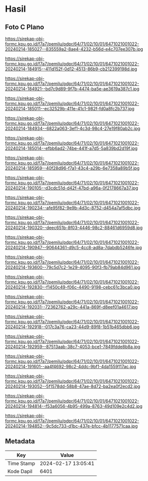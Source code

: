 # Hasil

## Foto C Plano

https://sirekap-obj-formc.kpu.go.id/f7a7/pemilu/pdpr/64/71/02/10/01/6471021001022-20240214-185027--835559a2-8ae4-4232-b56d-e4c707ee307b.jpg

https://sirekap-obj-formc.kpu.go.id/f7a7/pemilu/pdpr/64/71/02/10/01/6471021001022-20240214-184915--411d152f-0d12-4513-86b9-cb212399198d.jpg

https://sirekap-obj-formc.kpu.go.id/f7a7/pemilu/pdpr/64/71/02/10/01/6471021001022-20240214-184921--bd7c9d89-9f7b-4474-ba5e-ae3619a387c1.jpg

https://sirekap-obj-formc.kpu.go.id/f7a7/pemilu/pdpr/64/71/02/10/01/6471021001022-20240214-185011--ec32529b-411e-41c1-982f-fd0a8fc2b737.jpg

https://sirekap-obj-formc.kpu.go.id/f7a7/pemilu/pdpr/64/71/02/10/01/6471021001022-20240214-184934--6822a063-3ef1-4c3d-98c4-27e19f80ab2c.jpg

https://sirekap-obj-formc.kpu.go.id/f7a7/pemilu/pdpr/64/71/02/10/01/6471021001022-20240214-185014--efbb6ad2-74be-441f-a7d5-5a839bd2d19f.jpg

https://sirekap-obj-formc.kpu.go.id/f7a7/pemilu/pdpr/64/71/02/10/01/6471021001022-20240214-185959--40f28d96-f7a1-43c4-a29b-6e7358a89b5f.jpg

https://sirekap-obj-formc.kpu.go.id/f7a7/pemilu/pdpr/64/71/02/10/01/6471021001022-20240214-190105--d3cdc51d-d42f-47bd-a96a-0f2178667a37.jpg

https://sirekap-obj-formc.kpu.go.id/f7a7/pemilu/pdpr/64/71/02/10/01/6471021001022-20240214-190234--afe95f82-9e9b-4d3c-8752-d454a7af5dbc.jpg

https://sirekap-obj-formc.kpu.go.id/f7a7/pemilu/pdpr/64/71/02/10/01/6471021001022-20240214-190320--deec651b-8f03-4446-98c2-88461d6959d8.jpg

https://sirekap-obj-formc.kpu.go.id/f7a7/pemilu/pdpr/64/71/02/10/01/6471021001022-20240214-190947--90644361-d9c5-4cc8-ad8a-7dabdb5246fe.jpg

https://sirekap-obj-formc.kpu.go.id/f7a7/pemilu/pdpr/64/71/02/10/01/6471021001022-20240214-193600--79c5d7c2-1e29-4095-90f3-fb79ab84d961.jpg

https://sirekap-obj-formc.kpu.go.id/f7a7/pemilu/pdpr/64/71/02/10/01/6471021001022-20240214-192830--f1450c49-f06c-4490-9198-cebc61c3bca0.jpg

https://sirekap-obj-formc.kpu.go.id/f7a7/pemilu/pdpr/64/71/02/10/01/6471021001022-20240214-192031--72362762-a29c-441a-869f-d8eef01a4617.jpg

https://sirekap-obj-formc.kpu.go.id/f7a7/pemilu/pdpr/64/71/02/10/01/6471021001022-20240214-192918--017c3a76-ca23-44d9-89f8-1b51b465dbb6.jpg

https://sirekap-obj-formc.kpu.go.id/f7a7/pemilu/pdpr/64/71/02/10/01/6471021001022-20240214-192959--87513aab-38c7-4053-bce1-7849fdde8b8a.jpg

https://sirekap-obj-formc.kpu.go.id/f7a7/pemilu/pdpr/64/71/02/10/01/6471021001022-20240214-191601--aa4f4692-98c2-4ddc-9bf1-4da1559117ac.jpg

https://sirekap-obj-formc.kpu.go.id/f7a7/pemilu/pdpr/64/71/02/10/01/6471021001022-20240214-193052--5f1578dd-58b8-47ae-8d72-ba2ea0f2ecd2.jpg

https://sirekap-obj-formc.kpu.go.id/f7a7/pemilu/pdpr/64/71/02/10/01/6471021001022-20240214-194814--f53a6056-4b95-499a-8763-49d109e2c4d2.jpg

https://sirekap-obj-formc.kpu.go.id/f7a7/pemilu/pdpr/64/71/02/10/01/6471021001022-20240214-194852--9c5dc733-d1bc-437e-bfcc-4b1177571caa.jpg


## Metadata

| Key        | Value               |
| ---------- | ------------------- |
| Time Stamp | 2024-02-17 13:05:41 |
| Kode Dapil | 6401                |



